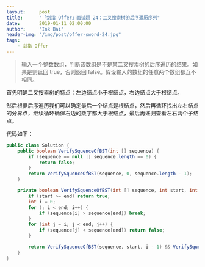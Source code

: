 ```yaml
---
layout:     post
title:      "「剑指 Offer」面试题 24：二叉搜索树的后序遍历序列"
date:       2019-01-11 02:00:00
author:     "Ink Bai"
header-img: "/img/post/offer-sword-24.jpg"
tags:
    - 剑指 Offer
---
```


> 输入一个整数数组，判断该数组是不是某二叉搜索树的后序遍历的结果。如果是则返回 true，否则返回 false。假设输入的数组的任意两个数组都互不相同。

首先明确二叉搜索树的特点：左边结点小于根结点，右边结点大于根结点。

然后根据后序遍历我们可以确定最后一个结点是根结点，然后再循环找出左右结点的分界点，继续循环确保右边的数字都大于根结点，最后再递归查看左右两个子结点。

代码如下：

```java
public class Solution {
    public boolean VerifySquenceOfBST(int [] sequence) {
        if (sequence == null || sequence.length == 0) {
            return false;
        }
        return VerifySquenceOfBST(sequence, 0, sequence.length - 1);
    }

    private boolean VerifySquenceOfBST(int [] sequence, int start, int end) {
        if (start >= end) return true;
        int i = 0;
        for (; i < end; i++) {
            if (sequence[i] > sequence[end]) break;
        }
        for (int j = i; j < end; j++) {
            if (sequence[j] < sequence[end]) return false;
        }

        return VerifySquenceOfBST(sequence, start, i - 1) && VerifySquenceOfBST(sequence, i, end - 1);
    }
}
```
